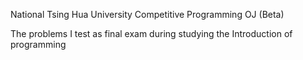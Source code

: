 National Tsing Hua University Competitive Programming OJ (Beta)

The problems I test as final exam during studying the Introduction of programming 
